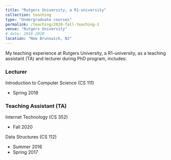 ```yaml
---
title: "Rutgers University, a R1-university"
collection: teaching
type: "Undergraduate courses"
permalink: /teaching/2020-fall-teaching-1
venue: "Rutgers University"
# date: 2016-2020
location: "New Brunswick, NJ"
---
```


My teaching experience at Rutgers University, a R1-university, as a teaching assistant (TA) and lecturer during PhD program, includes:

### Lecturer

Introduction to Computer Science (CS 111)
- Spring 2018

### Teaching Assistant (TA)



Internet Technology (CS 352)
- Fall 2020


Data Structures (CS 112)
- Summer 2016 
- Spring 2017